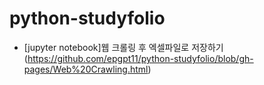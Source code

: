 # python-studyfolio
- [jupyter notebook]웹 크롤링 후 엑셀파일로 저장하기(https://github.com/epgpt11/python-studyfolio/blob/gh-pages/Web%20Crawling.html)
